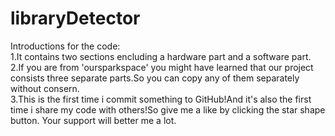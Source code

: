 # libraryDetector
Introductions for the code:<br>
1.It contains two sections encluding a hardware part and a software part.<br>
2.If you are from 'oursparkspace' you might have learned that our project consists three separate parts.So you can copy any of them separately without consern.<br>
3.This is the first time i commit something to GitHub!And it's also the first time i share my code with others!So give me a like by clicking the star shape button.
Your support will better me a lot.<br>
